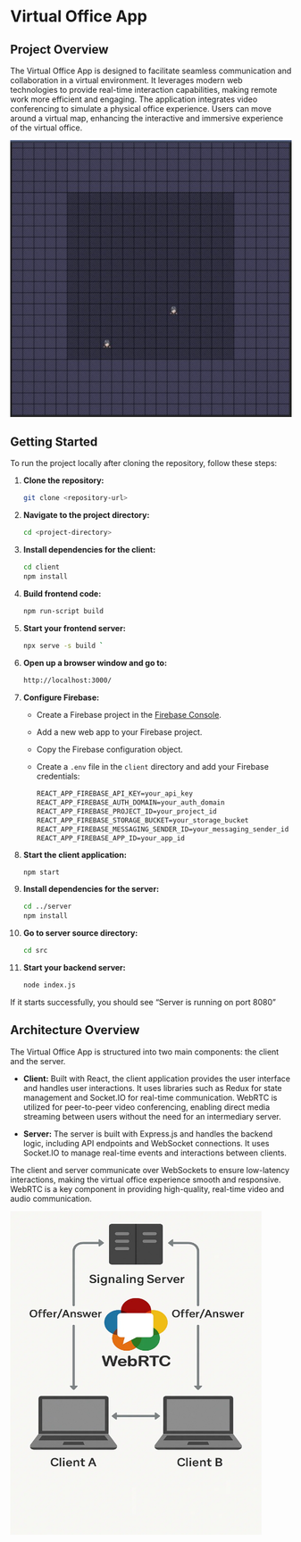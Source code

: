 # Virtual Office App

## Project Overview

The Virtual Office App is designed to facilitate seamless communication and collaboration in a virtual environment. It leverages modern web technologies to provide real-time interaction capabilities, making remote work more efficient and engaging. The application integrates video conferencing to simulate a physical office experience. Users can move around a virtual map, enhancing the interactive and immersive experience of the virtual office.

![App Screenshot](image.png)

## Getting Started

To run the project locally after cloning the repository, follow these steps:

1. **Clone the repository:**

   ```bash
   git clone <repository-url>
   ```

2. **Navigate to the project directory:**

   ```bash
   cd <project-directory>
   ```

3. **Install dependencies for the client:**

   ```bash
   cd client
   npm install
   ```
4. **Build frontend code:**
    
    ```bash
    npm run-script build
    ```

5. **Start your frontend server:**
    
    ```bash
    npx serve -s build `
    ```

6. **Open up a browser window and go to:**
    
    ```bash
    http://localhost:3000/
    ```

4. **Configure Firebase:**

   - Create a Firebase project in the [Firebase Console](https://console.firebase.google.com/).
   - Add a new web app to your Firebase project.
   - Copy the Firebase configuration object.
   - Create a `.env` file in the `client` directory and add your Firebase credentials:

     ```plaintext
     REACT_APP_FIREBASE_API_KEY=your_api_key
     REACT_APP_FIREBASE_AUTH_DOMAIN=your_auth_domain
     REACT_APP_FIREBASE_PROJECT_ID=your_project_id
     REACT_APP_FIREBASE_STORAGE_BUCKET=your_storage_bucket
     REACT_APP_FIREBASE_MESSAGING_SENDER_ID=your_messaging_sender_id
     REACT_APP_FIREBASE_APP_ID=your_app_id
     ```

5. **Start the client application:**

   ```bash
   npm start
   ```

6. **Install dependencies for the server:**

   ```bash
   cd ../server
   npm install
   ```
7. **Go to server source directory:**
   
    ```bash
    cd src
    ```

8. **Start your backend server:**
 
    ```bash
    node index.js
    ```
 If it starts successfully, you should see “Server is running on port 8080”


## Architecture Overview

The Virtual Office App is structured into two main components: the client and the server.

- **Client:** Built with React, the client application provides the user interface and handles user interactions. It uses libraries such as Redux for state management and Socket.IO for real-time communication. WebRTC is utilized for peer-to-peer video conferencing, enabling direct media streaming between users without the need for an intermediary server.

- **Server:** The server is built with Express.js and handles the backend logic, including API endpoints and WebSocket connections. It uses Socket.IO to manage real-time events and interactions between clients.

The client and server communicate over WebSockets to ensure low-latency interactions, making the virtual office experience smooth and responsive. WebRTC is a key component in providing high-quality, real-time video and audio communication.

<img src="client/public/assets/WebRTC.png" alt="Code Architecture" width="450" height="580"/>
